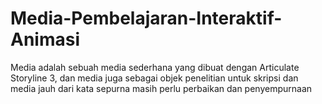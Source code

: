# Media-Pembelajaran-Interaktif-Animasi
Media adalah sebuah media sederhana yang dibuat dengan Articulate Storyline 3, dan media juga sebagai objek penelitian untuk skripsi dan media jauh dari kata sepurna masih perlu perbaikan dan penyempurnaan
